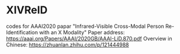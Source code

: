 # XIVReID
codes for AAAI2020 papar "Infrared-Visible Cross-Modal Person Re-Identification with an X Modality"
Paper address: https://aaai.org/Papers/AAAI/2020GB/AAAI-LiD.870.pdf
Overview in Chinese: https://zhuanlan.zhihu.com/p/121444988
